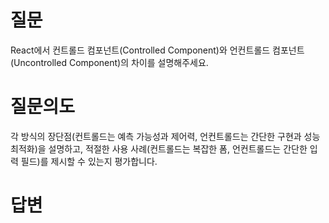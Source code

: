 # 질문
React에서 컨트롤드 컴포넌트(Controlled Component)와 언컨트롤드 컴포넌트(Uncontrolled Component)의 차이를 설명해주세요.

# 질문의도
각 방식의 장단점(컨트롤드는 예측 가능성과 제어력, 언컨트롤드는 간단한 구현과 성능 최적화)을 설명하고, 적절한 사용 사례(컨트롤드는 복잡한 폼, 언컨트롤드는 간단한 입력 필드)를 제시할 수 있는지 평가합니다.

# 답변